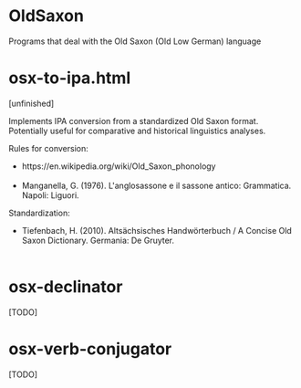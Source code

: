 # OldSaxon
Programs that deal with the Old Saxon (Old Low German) language

<h1><b>osx-to-ipa.html</b></h1> [unfinished] 
<p>Implements IPA conversion from a standardized Old Saxon format. Potentially useful for comparative and historical linguistics analyses.</p>
<p>Rules for conversion: 
  <ul>
    <li><link>https://en.wikipedia.org/wiki/Old_Saxon_phonology</link></li><br>
    <li>Manganella, G. (1976). L'anglosassone e il sassone antico: Grammatica. Napoli: Liguori.
  </ul>
Standardization:

  <ul>
    <li>Tiefenbach, H. (2010). Altsächsisches Handwörterbuch / A Concise Old Saxon Dictionary. Germania: De Gruyter.</li><br>
  </ul>
</p>

<h1><b>osx-declinator</b></h1> [TODO]

<h1><b>osx-verb-conjugator</b></h1> [TODO]
